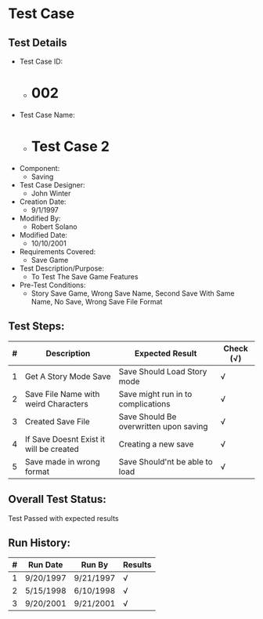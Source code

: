 # Test Case 

## Test Details

* Test Case ID:
  * # 002
* Test Case Name:
  * # Test Case 2
* Component: 
  * Saving 
* Test Case Designer:
  * John Winter
* Creation Date:
  * 9/1/1997
* Modified By:
  * Robert Solano
* Modified Date:
  * 10/10/2001
* Requirements Covered:
  * Save Game 
* Test Description/Purpose:
  * To Test The Save Game Features
* Pre-Test Conditions:
  * Story Save Game, Wrong Save Name, Second Save With Same Name, No Save, Wrong Save File Format
## Test Steps: 
| # | Description | Expected Result | Check (√) |
| --- | --- | --- | --- |
| 1 |Get A Story Mode Save| Save Should Load Story mode| √ |			
| 2 |Save File Name with weird Characters| Save might run in to complications| √ |			
| 3 |Created Save File|Save Should Be overwritten upon saving| √ |			
| 4 |If Save Doesnt Exist it will be created|Creating a new save| √ |			
| 5 |Save made in wrong format|Save Should'nt be able to load| √ |

## Overall Test Status:

Test Passed with expected results

## Run History:
| # |	Run Date |	Run By |	Results |
| --- | --- | --- | --- |
| 1 |9/20/1997 | 9/21/1997| √ |			
| 2 |5/15/1998 |6/10/1998 |√ |			
| 3 |9/20/2001 | 9/21/2001| √ |			

